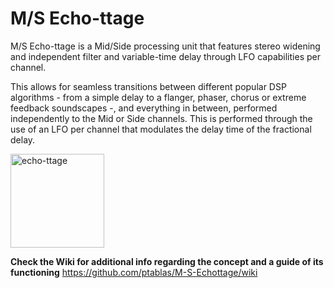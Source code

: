 # M/S Echo-ttage

M/S Echo-ttage is a Mid/Side processing unit that features stereo widening and independent filter and variable-time delay through LFO capabilities per channel.

This allows for seamless transitions between different popular DSP algorithms - from a simple delay to a flanger, phaser, chorus or extreme feedback soundscapes -, and everything in between, performed independently to the Mid or Side channels. This is performed through the use of an LFO per channel that modulates the delay time of the fractional delay.

<img width="150" alt="echo-ttage" src="https://github.com/ptablas/M-S-Echottage/assets/125274411/ffc6b00d-6358-48b8-8456-dc3eaa80fe57">

**Check the Wiki for additional info regarding the concept and a guide of its functioning**
https://github.com/ptablas/M-S-Echottage/wiki

